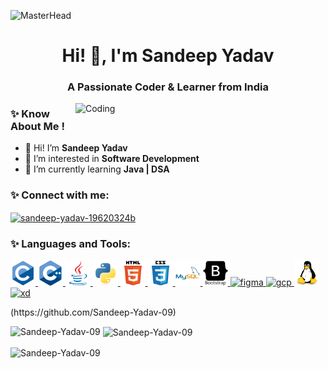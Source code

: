 ![MasterHead](https://previews.123rf.com/images/karpenkoilia/karpenkoilia1805/karpenkoilia180500027/102146167-vector-line-web-concept-for-programming-linear-web-banner-for-coding-.jpg?fj=1)
<h1 align="center">Hi! 👋, I'm Sandeep Yadav</h1>
<h3 align="center">A Passionate Coder & Learner from India</h3>
<img align="right" alt="Coding" width="400" src="https://cdn.dribbble.com/users/1162077/screenshots/3848914/programmer.gif">

<h3 align="left">✨ Know About Me !</h3>

- 👋 Hi! I’m **Sandeep Yadav**
- 👀 I’m interested in **Software Development**  
- 🌱 I’m currently learning **Java | DSA**

<!--- 💞️ I’m looking to collaborate on ...--->
<!--- 📫 How to reach me ...--->
<h3 align="left">✨ Connect with me:</h3>
<p align="left">
<a href="https://www.linkedin.com/in/sandeep-yadav-19620324b/" target="blank"><img align="center" src="https://raw.githubusercontent.com/rahuldkjain/github-profile-readme-generator/master/src/images/icons/Social/linked-in-alt.svg" alt="sandeep-yadav-19620324b" height="30" width="40" /></a>
</p>


<h3 align="left">✨ Languages and Tools:</h3>
<p align="left"> 
<a href="https://www.cprogramming.com/" target="_blank" rel="noreferrer"> <img src="https://raw.githubusercontent.com/devicons/devicon/master/icons/c/c-original.svg" alt="c" width="40" height="40"/> </a>
<a href="https://www.w3schools.com/cpp/" target="_blank" rel="noreferrer"> <img src="https://raw.githubusercontent.com/devicons/devicon/master/icons/cplusplus/cplusplus-original.svg" alt="cplusplus" width="40" height="40"/> </a> 
</a> <a href="https://www.java.com" target="_blank" rel="noreferrer"> <img src="https://raw.githubusercontent.com/devicons/devicon/master/icons/java/java-original.svg" alt="java" width="40" height="40"/> </a> 
<a href="https://www.python.org" target="_blank" rel="noreferrer"> <img src="https://raw.githubusercontent.com/devicons/devicon/master/icons/python/python-original.svg" alt="python" width="40" height="40"/> 
<a href="https://www.w3.org/html/" target="_blank" rel="noreferrer"> <img src="https://raw.githubusercontent.com/devicons/devicon/master/icons/html5/html5-original-wordmark.svg" alt="html5" width="40" height="40"/> </a> 
<a href="https://www.w3schools.com/css/" target="_blank" rel="noreferrer"> <img src="https://raw.githubusercontent.com/devicons/devicon/master/icons/css3/css3-original-wordmark.svg" alt="css3" width="40" height="40"/> </a> 
<a href="https://www.mysql.com/" target="_blank" rel="noreferrer"> <img src="https://raw.githubusercontent.com/devicons/devicon/master/icons/mysql/mysql-original-wordmark.svg" alt="mysql" width="40" height="40"/> </a> 
<a href="https://getbootstrap.com" target="_blank" rel="noreferrer"> <img src="https://raw.githubusercontent.com/devicons/devicon/master/icons/bootstrap/bootstrap-plain-wordmark.svg" alt="bootstrap" width="40" height="40"/> </a> 
<a href="https://www.figma.com/" target="_blank" rel="noreferrer"> <img src="https://www.vectorlogo.zone/logos/figma/figma-icon.svg" alt="figma" width="40" height="40"/> </a> 
<a href="https://cloud.google.com" target="_blank" rel="noreferrer"> <img src="https://www.vectorlogo.zone/logos/google_cloud/google_cloud-icon.svg" alt="gcp" width="40" height="40"/> </a>  
<a href="https://www.linux.org/" target="_blank" rel="noreferrer"> <img src="https://raw.githubusercontent.com/devicons/devicon/master/icons/linux/linux-original.svg" alt="linux" width="40" height="40"/> </a> 
<a href="https://www.adobe.com/products/xd.html" target="_blank" rel="noreferrer"> <img src="https://cdn.worldvectorlogo.com/logos/adobe-xd.svg" alt="xd" width="40" height="40"/> </a> 
</p>

<!---[![Sarthak's GitHub activity graph](https://activity-graph.herokuapp.com/graph?username=Sandeep-Yadav-09&&theme=xcode)]--->(https://github.com/Sandeep-Yadav-09)
<p><img align="left" src="https://github-readme-stats.vercel.app/api/top-langs?username=Sandeep-Yadav-09&show_icons=true&locale=en&layout=compact&theme=tokyonight" alt="Sandeep-Yadav-09" /></p>
<p>&nbsp;<img align="center" src="https://github-readme-stats.vercel.app/api?username=Sandeep-Yadav-09&show_icons=true&locale=en&theme=khaki" alt="Sandeep-Yadav-09" /></p>
<p><img align="center" src="https://github-readme-streak-stats.herokuapp.com/?user=Sandeep-Yadav-09&&theme=lime" alt="Sandeep-Yadav-09" /></p>


<!---a href="  " target="blank"><img align="center" src="https://raw.githubusercontent.com/rahuldkjain/github-profile-readme-generator/master/src/images/icons/Social/twitter.svg" alt="sandeepyadav" height="30" width="40" /></a--->
<!---a href="   " target="blank"><img align="center" src="https://raw.githubusercontent.com/rahuldkjain/github-profile-readme-generator/master/src/images/icons/Social/instagram.svg" alt="sandeep_yadav" height="30" width="40" /></a--->

<!---
Sandeep-Yadav-09/Sandeep-Yadav-09 is a ✨ special ✨ repository because its `README.md` (this file) appears on your GitHub profile.
You can click the Preview link to take a look at your changes.
--->
